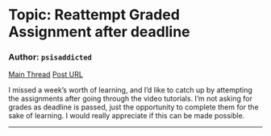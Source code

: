 # Topic: Reattempt Graded Assignment after deadline

### Author: `psisaddicted`
[Main Thread](https://discourse.onlinedegree.iitm.ac.in/t/reattempt-graded-assignment-after-deadline/166349)
[Post URL](https://discourse.onlinedegree.iitm.ac.in/t/reattempt-graded-assignment-after-deadline/166349/1)

[post_number]: 1
I missed a week’s worth of learning, and I’d like to catch up by attempting the assignments after going through the video tutorials. I’m not asking for grades as deadline is passed, just the opportunity to complete them for the sake of learning. I would really appreciate if this can be made possible.

---
